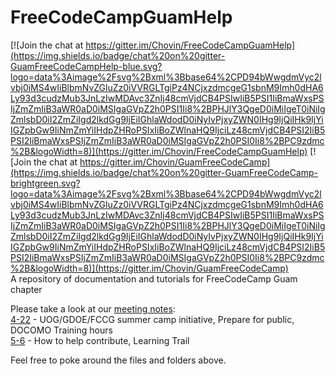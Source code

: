 # FreeCodeCampGuamHelp

[![Join the chat at https://gitter.im/Chovin/FreeCodeCampGuamHelp](https://img.shields.io/badge/chat%20on%20gitter-GuamFreeCodeCampHelp-blue.svg?logo=data%3Aimage%2Fsvg%2Bxml%3Bbase64%2CPD94bWwgdmVyc2lvbj0iMS4wIiBlbmNvZGluZz0iVVRGLTgiPz4NCjxzdmcgeG1sbnM9Imh0dHA6Ly93d3cudzMub3JnLzIwMDAvc3ZnIj48cmVjdCB4PSIwIiB5PSI1IiBmaWxsPSIjZmZmIiB3aWR0aD0iMSIgaGVpZ2h0PSI1Ii8%2BPHJlY3QgeD0iMiIgeT0iNiIgZmlsbD0iI2ZmZiIgd2lkdGg9IjEiIGhlaWdodD0iNyIvPjxyZWN0IHg9IjQiIHk9IjYiIGZpbGw9IiNmZmYiIHdpZHRoPSIxIiBoZWlnaHQ9IjciLz48cmVjdCB4PSI2IiB5PSI2IiBmaWxsPSIjZmZmIiB3aWR0aD0iMSIgaGVpZ2h0PSI0Ii8%2BPC9zdmc%2B&logoWidth=8)](https://gitter.im/Chovin/FreeCodeCampGuamHelp) [![Join the chat at https://gitter.im/Chovin/GuamFreeCodeCamp](https://img.shields.io/badge/chat%20on%20gitter-GuamFreeCodeCamp-brightgreen.svg?logo=data%3Aimage%2Fsvg%2Bxml%3Bbase64%2CPD94bWwgdmVyc2lvbj0iMS4wIiBlbmNvZGluZz0iVVRGLTgiPz4NCjxzdmcgeG1sbnM9Imh0dHA6Ly93d3cudzMub3JnLzIwMDAvc3ZnIj48cmVjdCB4PSIwIiB5PSI1IiBmaWxsPSIjZmZmIiB3aWR0aD0iMSIgaGVpZ2h0PSI1Ii8%2BPHJlY3QgeD0iMiIgeT0iNiIgZmlsbD0iI2ZmZiIgd2lkdGg9IjEiIGhlaWdodD0iNyIvPjxyZWN0IHg9IjQiIHk9IjYiIGZpbGw9IiNmZmYiIHdpZHRoPSIxIiBoZWlnaHQ9IjciLz48cmVjdCB4PSI2IiB5PSI2IiBmaWxsPSIjZmZmIiB3aWR0aD0iMSIgaGVpZ2h0PSI0Ii8%2BPC9zdmc%2B&logoWidth=8)](https://gitter.im/Chovin/GuamFreeCodeCamp)  
A repository of documentation and tutorials for FreeCodeCamp Guam chapter

Please take a look at our [meeting notes](https://github.com/Chovin/FreeCodeCampGuamHelp/tree/master/MeetingNotes):  
[4-22](https://github.com/Chovin/FreeCodeCampGuamHelp/blob/master/MeetingNotes/4-22.md) - UOG/GDOE/FCCG summer camp initiative, Prepare for public, DOCOMO Training hours  
[5-6](https://github.com/Chovin/FreeCodeCampGuamHelp/blob/master/MeetingNotes/5-6.md) - How to help contribute, Learning Trail

Feel free to poke around the files and folders above.

